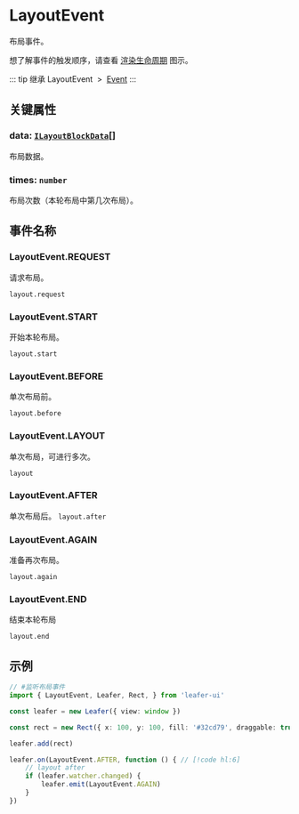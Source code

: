 # LayoutEvent

布局事件。

想了解事件的触发顺序，请查看 [渲染生命周期](/guide/life/render.md) 图示。

::: tip 继承
LayoutEvent &nbsp;>&nbsp; [Event](../basic/Event.md)
:::

## 关键属性

### data: [`ILayoutBlockData`](/api/interfaces/ILayoutBlockData.md)[]

布局数据。

### times: `number`

布局次数（本轮布局中第几次布局）。

## 事件名称

### LayoutEvent.REQUEST

请求布局。

`layout.request`

### LayoutEvent.START

开始本轮布局。

`layout.start`

### LayoutEvent.BEFORE

单次布局前。

`layout.before`

### LayoutEvent.LAYOUT

单次布局，可进行多次。

`layout`

### LayoutEvent.AFTER

单次布局后。
`layout.after`

### LayoutEvent.AGAIN

准备再次布局。

`layout.again`

### LayoutEvent.END

结束本轮布局

`layout.end`

<!-- ## 继承事件

### [Event](./Event.md) -->

<!--
## API

### [LayoutEvent](/api/classes/LayoutEvent.md) -->

## 示例

```ts
// #监听布局事件
import { LayoutEvent, Leafer, Rect, } from 'leafer-ui'

const leafer = new Leafer({ view: window })

const rect = new Rect({ x: 100, y: 100, fill: '#32cd79', draggable: true })

leafer.add(rect)

leafer.on(LayoutEvent.AFTER, function () { // [!code hl:6]
    // layout after
    if (leafer.watcher.changed) {
        leafer.emit(LayoutEvent.AGAIN)
    }
})  

```
